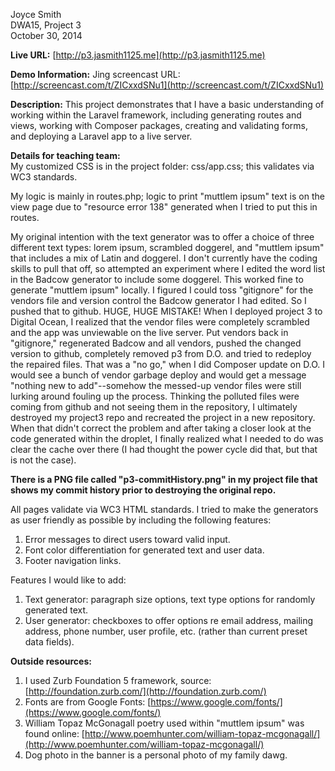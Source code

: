 Joyce Smith  
DWA15, Project 3  
October 30, 2014

**Live URL:** [http://p3.jasmith1125.me](http://p3.jasmith1125.me)

**Demo Information:** Jing screencast URL: [http://screencast.com/t/ZICxxdSNu1](http://screencast.com/t/ZICxxdSNu1)

**Description:** This project demonstrates that I have a basic understanding of working within the Laravel framework, including generating routes and views, working with Composer packages, creating and validating forms, and deploying a Laravel app to a live server. 

**Details for teaching team:**  
My customized CSS is in the project folder: css/app.css; this validates via WC3 standards.  

My logic is mainly in routes.php; logic to print "muttlem ipsum" text is on the view page due to "resource error 138" generated when I tried to put this in routes. 

My original intention with the text generator was to offer a choice of three different text types: lorem ipsum, scrambled doggerel, and  "muttlem ipsum" that includes a mix of Latin and doggerel. I don't currently have the coding skills to pull that off, so attempted an experiment where I edited the word list in the Badcow generator to include some doggerel. This worked fine to generate "muttlem ipsum" locally. I figured I could toss "gitignore" for the vendors file and version control the Badcow generator I had edited. So I pushed that to github. HUGE, HUGE MISTAKE! When I deployed project 3 to Digital Ocean, I realized that the vendor files were completely scrambled and the app was unviewable on the live server. Put vendors back in "gitignore," regenerated Badcow and all vendors, pushed the changed version to github, completely removed p3 from D.O. and tried to redeploy the repaired files. That was a "no go," when I did Composer update on D.O. I would see a bunch of vendor garbage deploy and would get a message "nothing new to add"--somehow the messed-up vendor files were still lurking around fouling up the process. Thinking the polluted files were coming from github and not seeing them in the repository, I ultimately destroyed my project3 repo and recreated the project in a new repository. When that didn't correct the problem and after taking a closer look at the code generated within the droplet, I finally realized what I needed to do was clear the cache over there (I had thought the power cycle did that, but that is not the case).   

**There is a PNG file called "p3-commitHistory.png" in my project file that shows my commit history prior to destroying the original repo.**

All pages validate via WC3 HTML standards. I tried to make the generators as user friendly as possible by including the following features:  
1. Error messages to direct users toward valid input.   
2. Font color differentiation for generated text and user data.  
3. Footer navigation links.

Features I would like to add:
1. Text generator: paragraph size options, text type options for randomly generated text.
2. User generator: checkboxes to offer options re email address, mailing address, phone number, user profile, etc. (rather than current preset data fields).

**Outside resources:**  
1. I used Zurb Foundation 5 framework, source:  [http://foundation.zurb.com/](http://foundation.zurb.com/)  
2. Fonts are from Google Fonts: [https://www.google.com/fonts/](https://www.google.com/fonts/)  
3. William Topaz McGonagall poetry used within "muttlem ipsum" was found online: [http://www.poemhunter.com/william-topaz-mcgonagall/](http://www.poemhunter.com/william-topaz-mcgonagall/)  
4. Dog photo in the banner is a personal photo of my family dawg.